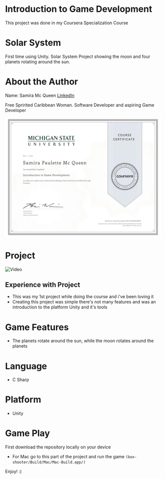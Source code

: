 # Introduction to Game Development
This project was done in my Coursera Specialization Course
# Solar System
First time using Unity. Solar System Project showing the moon and four planets rotating around the sun.
# About the Author
Name: Samira Mc Queen
[LinkedIn](https://www.linkedin.com/in/samira-mc-queen-1882431a7/)

Free Spririted Caribbean Woman.
Software Developer and aspiring Game Developer

![Certification](./public/img/game-dev.png)
# Project 
![Video](./public/img/solar-system.gif)

## Experience with Project
- This was my 1st project while doing the course and i've been loving it
- Creating this project was simple there's not many features and was an introduction to the platform Unity and it's tools

# Game Features
- The planets rotate around the sun, while the moon rotates around the planets

# Language
- C Sharp

# Platform
- Unity

# Game Play
First download the repository locally on your device
- For Mac go to this part of the project and run the game 
``
(box-shooter/Build/Mac/Mac-Build.app/)
``

Enjoy! :) 
